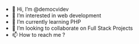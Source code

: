 - 👋 Hi, I’m @democvidev
- 👀 I’m interested in web development 
- 🌱 I’m currently learning PHP
- 💞️ I’m looking to collaborate on Full Stack Projects
- 📫 How to reach me ? 

<!---
democvidev/democvidev is a ✨ special ✨ repository because its `README.md` (this file) appears on your GitHub profile.
You can click the Preview link to take a look at your changes.
--->
